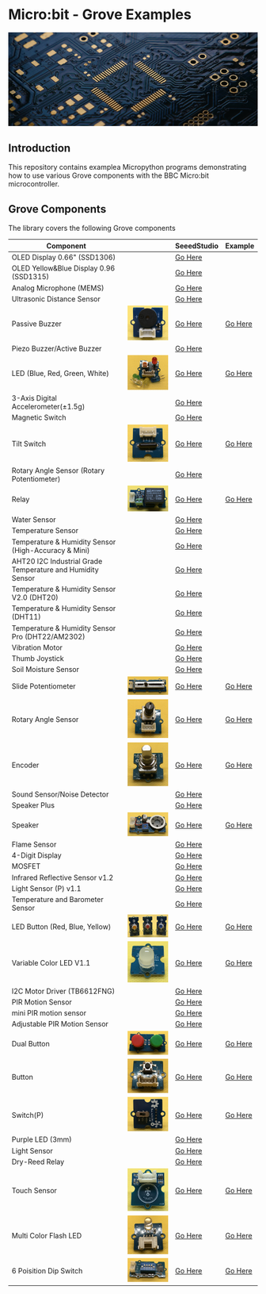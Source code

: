# Micro:bit - Grove Examples

![Splash](splash.png)

## Introduction

This repository contains examplea Micropython programs demonstrating how to use various Grove components with the BBC Micro:bit microcontroller.

## Grove Components

The library covers the following Grove components

| Component                                                  |                                                           | SeeedStudio                                                                                                         | Example  |
| ---------------------------------------------------------- | --------------------------------------------------------- | ------------------------------------------------------------------------------------------------------------------- | -------- |
| OLED Display 0.66" (SSD1306)                               |                                                           | [Go Here](https://www.seeedstudio.com/Grove-OLED-Display-0-66-SSD1306-v1-0-p-5096.html)                             |          |
| OLED Yellow&Blue Display 0.96 (SSD1315)                    |                                                           | [Go Here](https://www.seeedstudio.com/Grove-OLED-Yellow-Blue-Display-0-96-SSD1315-V1-0-p-5010.html)                 |          | 
| Analog Microphone (MEMS)                                   |                                                           | [Go Here](https://www.seeedstudio.com/Grove-Analog-Microphone-p-4593.html)                                          |          |
| Ultrasonic Distance Sensor                                 |                                                           | [Go Here](https://www.seeedstudio.com/Grove-Ultrasonic-Distance-Sensor.html)                                        |          |
| Passive Buzzer                                             | ![Passive Buzzer](img/passive-buzzer.png)                 | [Go Here](https://www.seeedstudio.com/Grove-Passive-Buzzer-p-4525.html)                                             | [Go Here](src/passive-buzzer.py)        |
| Piezo Buzzer/Active Buzzer                                 |                                                           | [Go Here](https://www.seeedstudio.com/Grove-Buzzer.html)                                                            |          |
| LED (Blue, Red, Green, White)                              | ![LED](img/led.png)                                       | [Go Here](https://www.seeedstudio.com/Grove-LED-Pack-p-4364.html)                                                   | [Go Here](src/led.py)                   |
| 3-Axis Digital Accelerometer(±1.5g)                        |                                                           | [Go Here](https://www.seeedstudio.com/Grove-3-Axis-Digital-Accelerometer-1-5g.html)                                 |          |
| Magnetic Switch                                            |                                                           | [Go Here](https://www.seeedstudio.com/Grove-Magnetic-Switch.html)                                                   |          |
| Tilt Switch                                                | ![LED](img/tilt-switch.png)                               | [Go Here](https://www.seeedstudio.com/Grove-Tilt-Switch.html)                                                       | [Go Here](src/tilt-switch.py)           |
| Rotary Angle Sensor (Rotary Potentiometer)                 |                                                           | [Go Here](https://www.seeedstudio.com/Grove-Rotary-Angle-Sensor.html)                                               |          |
| Relay                                                      | ![Relay](img/relay.png)                                   | [Go Here](https://www.seeedstudio.com/Grove-Relay.html)                                                             | [Go Here](src/relay.py)                 |
| Water Sensor                                               |                                                           | [Go Here](https://www.seeedstudio.com/Grove-Water-Sensor.html)                                                      |          |
| Temperature Sensor                                         |                                                           | [Go Here](https://www.seeedstudio.com/Grove-Temperature-Sensor.html)                                                |          |
| Temperature & Humidity Sensor (High-Accuracy & Mini)       |                                                           | [Go Here](https://www.seeedstudio.com/Grove-Temperature-Humidity-Sensor-High-Accuracy-Mini.html)                    |          |
| AHT20 I2C Industrial Grade Temperature and Humidity Sensor |                                                           | [Go Here](https://www.seeedstudio.com/Grove-AHT20-I2C-Industrial-grade-temperature-and-humidity-sensor-p-4497.html) |          |
| Temperature & Humidity Sensor V2.0 (DHT20)                 |                                                           | [Go Here](https://www.seeedstudio.com/Grove-Temperature-Humidity-Sensor-V2-0-DHT20-p-4967.html)                     |          |
| Temperature & Humidity Sensor (DHT11)                      |                                                           | [Go Here](https://www.seeedstudio.com/Grove-Temperature-Humidity-Sensor-DHT11.html)                                 |          |
| Temperature & Humidity Sensor Pro (DHT22/AM2302)           |                                                           | [Go Here](https://www.seeedstudio.com/Grove-Temperature-Humidity-Sensor-Pro-AM2302-DHT22.html)                      |          |
| Vibration Motor                                            |                                                           | [Go Here](https://www.seeedstudio.com/Grove-Vibration-Motor.html)                                                   |          |
| Thumb Joystick                                             |                                                           | [Go Here](https://www.seeedstudio.com/Grove-Thumb-Joystick.html)                                                    |          |
| Soil Moisture Sensor                                       |                                                           | [Go Here](https://www.seeedstudio.com/Grove-Moisture-Sensor.html)                                                   |          |
| Slide Potentiometer                                        | ![Slide Potentiometer](img/sliding-potentiometer.png)     | [Go Here](https://www.seeedstudio.com/Grove-Slide-Potentiometer.html)                                               | [Go Here](src/sliding_potentiometer.py) |
| Rotary Angle Sensor                                        | ![Rotary Angle Sensor](img/rotary-angle-sensor.png)       | [Go Here](https://www.seeedstudio.com/Grove-Rotary-Angle-Sensor-P.html)                                             | [Go Here](src/rotary-angle-sensor.py)   |
| Encoder                                                    | ![Relay](img/encoder.png)                                 | [Go Here](https://www.seeedstudio.com/Grove-Encoder.html)                                                           | [Go Here](src/encoder.py)               |
| Sound Sensor/Noise Detector                                |                                                           | [Go Here](https://www.seeedstudio.com/Grove-Loudness-Sensor.html)                                                   |          |
| Speaker Plus                                               |                                                           | [Go Here](https://www.seeedstudio.com/Grove-Speaker-Plus-p-4592.html)                                               |          |
| Speaker                                                    | ![Relay](img/speaker.png)                                 | [Go Here](https://www.seeedstudio.com/Grove-Speaker-p-1445.html)                                                    | [Go Here](src/speaker.py)               |
| Flame Sensor                                               |                                                           | [Go Here](https://www.seeedstudio.com/Grove-Flame-Sensor.html)                                                      |          |
| 4-Digit Display                                            |                                                           | [Go Here](https://www.seeedstudio.com/Grove-4-Digit-Display.html)                                                   |          |
| MOSFET                                                     |                                                           | [Go Here](https://www.seeedstudio.com/Grove-MOSFET.html)                                                            |          |
| Infrared Reflective Sensor v1.2                            |                                                           | [Go Here](https://www.seeedstudio.com/Grove-Infrared-Reflective-Sensor-v1-2.html)                                   |          |
| Light Sensor (P) v1.1                                      |                                                           | [Go Here](https://www.seeedstudio.com/Grove-Light-Sensor-P-v1-1.html)                                               |          |
| Temperature and Barometer Sensor                           |                                                           | [Go Here](https://www.seeedstudio.com/Grove-Barometer-Sensor-BMP280.html)                                           |          |
| LED Button (Red, Blue, Yellow)                             | ![Slide Potentiometer](img/led-button.png)                | [Go Here](https://www.seeedstudio.com/Grove-Red-LED-Button.html)                                                    | [Go Here](src/dual-button.py)           |
| Variable Color LED V1.1                                    | ![Slide Potentiometer](img/variable-color-led.png)        | [Go Here](https://www.seeedstudio.com/Grove-Variable-Color-LED-V1-1.html)                                           | [Go Here](src/variable-color-led.py)    |
| I2C Motor Driver (TB6612FNG)                               |                                                           | [Go Here](https://www.seeedstudio.com/Grove-I2C-Motor-Driver-TB6612FNG-p-3220.html)                                 |          |
| PIR Motion Sensor                                          |                                                           | [Go Here](https://www.seeedstudio.com/Grove-PIR-Motion-Sensor.html)                                                 |          |
| mini PIR motion sensor                                     |                                                           | [Go Here](https://www.seeedstudio.com/Grove-mini-PIR-motion-sensor-p-2930.html)                                     |          |
| Adjustable PIR Motion Sensor                               |                                                           | [Go Here](https://www.seeedstudio.com/Grove-Adjustable-PIR-Motion-Sensor.html)                                      |          |
| Dual Button                                                | ![Dual Button](img/dual-button.png)                       | [Go Here](https://www.seeedstudio.com/Grove-Dual-Button-p-4529.html)                                                | [Go Here](src/dual-button.py)           |
| Button                                                     | ![Dual Button](img/button.png)                            | [Go Here](https://www.seeedstudio.com/buttons-c-928/Grove-Button.html)                                              | [Go Here](src/button.py)                |
| Switch(P)                                                  | ![Switch-P](img/switch-p.png)                             | [Go Here](https://www.seeedstudio.com/Grove-Switch-P.html)                                                          | [Go Here](src/switch-p.py)              |
| Purple LED (3mm)                                           |                                                           | [Go Here](https://www.seeedstudio.com/Grove-Purple-LED-3mm.html)                                                    |          |
| Light Sensor                                               |                                                           | [Go Here](https://www.seeedstudio.com/Grove-Light-Sensor-p-746.html)                                                |          |
| Dry-Reed Relay                                             |                                                           | [Go Here](https://www.seeedstudio.com/Grove-Dry-Reed-Relay.html)                                                    |          |
| Touch Sensor                                               | ![Touch Sensor](img/touch.png)                            | [Go Here](https://www.seeedstudio.com/Grove-Touch-Sensor.html)                                                      | [Go Here](src/touch.py)                 |
| Multi Color Flash LED                                      | ![Touch Sensor](img/multi-color-flash-led.png)            | [Go Here](https://www.seeedstudio.com/Grove-Multi-Color-Flash-LED-5mm.html)                                         | [Go Here](src/led.py)                   |
| 6 Poisition Dip Switch                                     | ![6 Position Dip Switch](img/6-position-dip-switch.png)   | [Go Here](https://www.seeedstudio.com/Grove-6-Position-DIP-Switch.html)                                             | [Go Here](src/6-position-dip-switch.py) |

